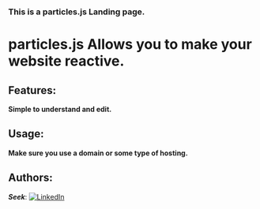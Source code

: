 
### This is a particles.js Landing page.
# **particles.js Allows you to make your website reactive.**

## Features:
**Simple to understand and edit.** 

## Usage:
**Make sure you use a domain or some type of hosting.**

## Authors:
***Seek***: <a href="https://www.linkedin.com/in/cj-m/" target="_blank"><img src="https://img.shields.io/badge/LinkedIn-%230077B5.svg?&style=flat-square&logo=linkedin&logoColor=white" alt="LinkedIn"></a> 


